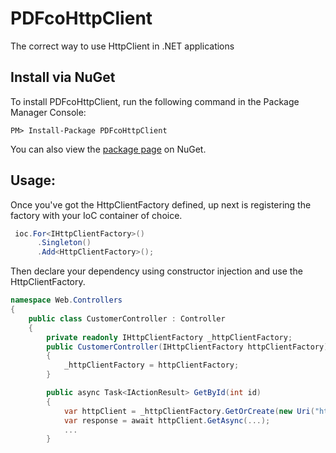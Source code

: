 # PDFcoHttpClient
The correct way to use HttpClient in .NET applications


Install via NuGet
-----------------
To install PDFcoHttpClient, run the following command in the Package Manager Console:

```
PM> Install-Package PDFcoHttpClient
```

You can also view the [package page](http://www.nuget.org/packages/PDFcoHttpClient/) on NuGet.


Usage:
-----------------
Once you've got the HttpClientFactory defined, up next is registering the factory with your IoC container of choice.

```csharp
 ioc.For<IHttpClientFactory>() 
      .Singleton() 
      .Add<HttpClientFactory>();
```

Then declare your dependency using constructor injection and use the HttpClientFactory. 

```csharp
namespace Web.Controllers
{
    public class CustomerController : Controller
    {
        private readonly IHttpClientFactory _httpClientFactory;
        public CustomerController(IHttpClientFactory httpClientFactory)
        {
            _httpClientFactory = httpClientFactory;
        }

        public async Task<IActionResult> GetById(int id)
        {
            var httpClient = _httpClientFactory.GetOrCreate(new Uri("http://pdfco.ir/customers"));
            var response = await httpClient.GetAsync(...);
            ... 
        }
```




